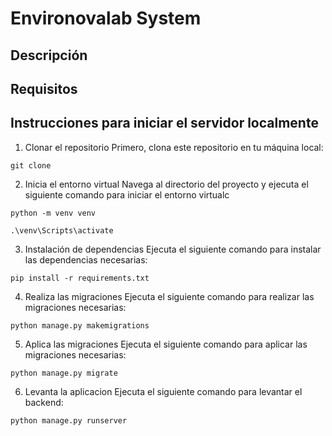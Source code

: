 # Environovalab System


## Descripción


## Requisitos


## Instrucciones para iniciar el servidor localmente
1. Clonar el repositorio
Primero, clona este repositorio en tu máquina local:
~~~
git clone
~~~
2. Inicia el entorno virtual
Navega al directorio del proyecto y ejecuta el siguiente comando para iniciar el entorno virtualc
~~~
python -m venv venv    
~~~
~~~
.\venv\Scripts\activate
~~~
3. Instalación de dependencias
Ejecuta el siguiente comando para instalar las dependencias necesarias:
~~~
pip install -r requirements.txt
~~~
4. Realiza las migraciones
Ejecuta el siguiente comando para realizar las migraciones necesarias:
~~~
python manage.py makemigrations
~~~
5. Aplica las migraciones
Ejecuta el siguiente comando para aplicar las migraciones necesarias:
~~~
python manage.py migrate
~~~
6. Levanta la aplicacion
Ejecuta el siguiente comando para levantar el backend:
~~~
python manage.py runserver  
~~~